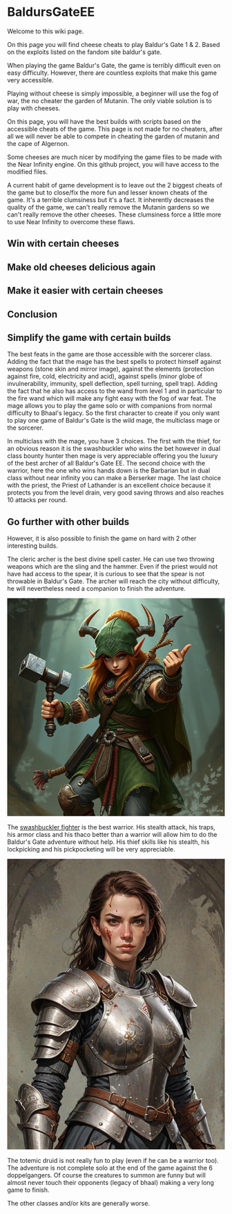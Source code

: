 # BaldursGateEE

Welcome to this wiki page.

On this page you will find cheese cheats to play Baldur's Gate 1 & 2. Based on the exploits listed on the fandom site baldur's gate.

When playing the game Baldur's Gate, the game is terribly difficult even on easy difficulty. However, there are countless exploits that make this game very accessible.

Playing without cheese is simply impossible, a beginner will use the fog of war, the no cheater the garden of Mutanin. The only viable solution is to play with cheeses.

On this page, you will have the best builds with scripts based on the accessible cheats of the game. This page is not made for no cheaters, after all we will never be able to compete in cheating the garden of mutanin and the cape of Algernon.

Some cheeses are much nicer by modifying the game files to be made with the Near Infinity engine. On this github project, you will have access to the modified files.

A current habit of game development is to leave out the 2 biggest cheats of the game but to close/fix the more fun and lesser known cheats of the game. It's a terrible clumsiness but it's a fact. It inherently decreases the quality of the game, we can't really remove the Mutanin gardens so we can't really remove the other cheeses. These clumsiness force a little more to use Near Infinity to overcome these flaws.

## Win with certain cheeses

## Make old cheeses delicious again

## Make it easier with certain cheeses

## Conclusion

## Simplify the game with certain builds

The best feats in the game are those accessible with the sorcerer class. Adding the fact that the mage has the best spells to protect himself against weapons (stone skin and mirror image), against the elements (protection against fire, cold, electricity and acid), against spells (minor globe of invulnerability, immunity, spell deflection, spell turning, spell trap). Adding the fact that he also has access to the wand from level 1 and in particular to the fire wand which will make any fight easy with the fog of war feat. The mage allows you to play the game solo or with companions from normal difficulty to Bhaal's legacy. So the first character to create if you only want to play one game of Baldur's Gate is the wild mage, the multiclass mage or the sorcerer.

In multiclass with the mage, you have 3 choices. The first with the thief, for an obvious reason it is the swashbuckler who wins the bet however in dual class bounty hunter then mage is very appreciable offering you the luxury of the best archer of all Baldur's Gate EE. The second choice with the warrior, here the one who wins hands down is the Barbarian but in dual class without near infinity you can make a Berserker mage. The last choice with the priest, the Priest of Lathander is an excellent choice because it protects you from the level drain, very good saving throws and also reaches 10 attacks per round.

## Go further with other builds

However, it is also possible to finish the game on hard with 2 other interesting builds.

The cleric archer is the best divine spell caster. He can use two throwing weapons which are the sling and the hammer. Even if the priest would not have had access to the spear, it is curious to see that the spear is not throwable in Baldur's Gate. The archer will reach the city without difficulty, he will nevertheless need a companion to finish the adventure.

![](picture/001rq7mn.jpg)

The [swashbuckler fighter](./fighter-thief/SWASHBUCKLER-WARRIOR.md) is the best warrior. His stealth attack, his traps, his armor class and his thaco better than a warrior will allow him to do the Baldur's Gate adventure without help. His thief skills like his stealth, his lockpicking and his pickpocketing will be very appreciable.

![](picture/1j65ns22.jpg)

The totemic druid is not really fun to play (even if he can be a warrior too). The adventure is not complete solo at the end of the game against the 6 doppelgangers. Of course the creatures to summon are funny but will almost never touch their opponents (legacy of bhaal) making a very long game to finish.

The other classes and/or kits are generally worse.